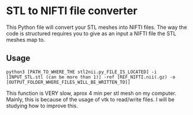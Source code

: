 # STL to NIFTI file converter

This Python file will convert your STL meshes into NIFTI files. The way the code is structured requires you to give as an input a NIFTI file the STL meshes map to.

## Usage

`python3 [PATH_TO_WHERE_THE stl2nii.py_FILE_IS_LOCATED] -i [INPUT_STL.stl (can be more than 1)] -ref [REF_NIFTI.nii(.gz) -o [OUTPUT_FOLDER_WHERE_FILES_WILL_BE_WRITTEN_TO]]`


This function is VERY slow, aprox 4 min per stl mesh on my computer. Mainly, this is because of the usage of vtk to read/write files. I will be studying how to improve this.